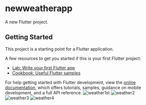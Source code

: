 # newweatherapp

A new Flutter project.

## Getting Started

This project is a starting point for a Flutter application.

A few resources to get you started if this is your first Flutter project:

- [Lab: Write your first Flutter app](https://docs.flutter.dev/get-started/codelab)
- [Cookbook: Useful Flutter samples](https://docs.flutter.dev/cookbook)

For help getting started with Flutter development, view the
[online documentation](https://docs.flutter.dev/), which offers tutorials,
samples, guidance on mobile development, and a full API reference.
![weather1st](https://user-images.githubusercontent.com/115173616/205505564-dcabdb01-05b2-4fca-91a8-c0e0c22d0ee0.png)
![weather2](https://user-images.githubusercontent.com/115173616/205505690-d331239b-09e5-49d6-b45f-97eb27d4604b.png)
![weather3](https://user-images.githubusercontent.com/115173616/205505743-32772cae-5fc7-4003-970e-bad5591f3dda.png)
![weather4](https://user-images.githubusercontent.com/115173616/205505752-65373408-f37d-47cb-a7f6-acd00c71271f.png)


